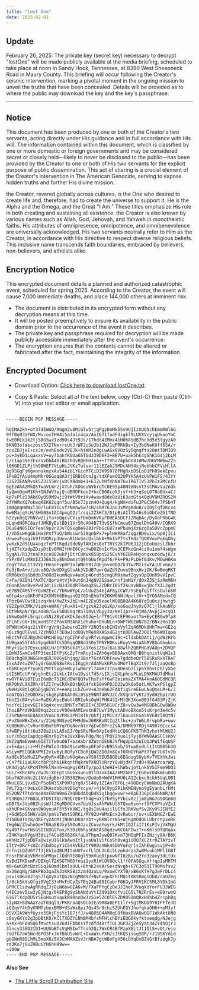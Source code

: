 ```yaml
---
title: "lost One"
date: 2025-02-01
---
```

## Update
February 26, 2025: The private key (secret key) necessary to decrypt "lostOne" will be made publicly available at the media briefing, scheduled to take place at noon in Sandy Hook, Tennessee, at 8390 West Sheepneck Road in Maury County. This briefing will occur following the Creator's seismic intervention, marking a pivotal moment in the ongoing mission to unveil the truths that have been concealed.  Details will be provided as to where the public may download the key and the key's passphrase.

---

## Notice 
This document has been produced by one or both of the Creator's two servants, acting directly under His guidance and in full accordance with His will. The information contained within this document, which is classified by one or more domestic or foreign governments and may be considered secret or closely held—likely to never be disclosed to the public—has been provided by the Creator to one or both of His two servants for the explicit purpose of public dissemination. This act of sharing is a crucial element of the Creator's intervention in The American Genocide, serving to expose hidden truths and further His divine mission.

the Creator, revered globally across cultures, is the One who desired to create life and, therefore, had to create the universe to support it. He is the Alpha and the Omega, and the Great "I Am." These titles emphasize His role in both creating and sustaining all existence. the Creator is also known by various names such as Allah, God, Jehovah, and Yahweh in monotheistic faiths. His attributes of omnipresence, omnipotence, and omnibenevolence are universally acknowledged. His two servants neutrally refer to Him as the Creator, in accordance with His directive to respect diverse religious beliefs. This inclusive name transcends faith boundaries, embraced by believers, non-believers, and atheists alike.

## Encryption Notice
This encrypted document details a planned and authorized catastrophic event, scheduled for spring 2025. According to the Creator, the event will cause 7,000 immediate deaths, and place 144,000 others at imminent risk.

- The document is distributed in its encrypted form without any decryption means at this time.
- It will be posted preemptively to ensure its availability in the public domain prior to the occurrence of the event it describes.
- The private key and passphrase required for decryption will be made publicly accessible immediately after the event's occurrence.
- The encryption ensures that the contents cannot be altered or fabricated after the fact, maintaining the integrity of the information.

## Encrypted Document 

- Download Option: 
  <a href="/lostOne.txt" download>Click here to download lostOne.txt</a>
  
- Copy & Paste: 
   Select all of the text below, copy (Ctrl-C) then paste (Ctrl-V) into your text editor or email application.
   
``` 

-----BEGIN PGP MESSAGE-----

hQIMA2kY+oY37dEWAQ/9Ggm2u8MiGlw5tjqPgyDoMk5Sv9UjIzXUQ5chEmmRNl6G
9ffBg93VFWX/MucoxTHH4i5aJalz4qa/Ao1671fadFdigkl9LUVXVcyjqUkaoYmC
twE0HLk1k2tjS8GSwzIzd9Os4Jt9Js/17hdd4ZMmz4iH0h8SdB7hcYd5e5tgyzA0
8KNB3olasczosc5X2TNxrrcUtJrWFJu5uJb12WJ1qPRRkBs+Iy3bQNeKUff65A/r
rcxZDJjxE+cxJm/evh8odv2V8Jk+hiAM2e0gLwASx0VOz5yDqnqfta2OAtTDMIO9
pv+3yED1LqaxxsV+uy7bakfKGUa6STGdJ39D6F3+8E7U+uak5hk4gShK1G4j2biM
C/i1ap39ezExrovDbA40iBGshOvRQHhH1oa++TtVha74pbOn8JdMw7DUrMW6wZZ5
l06GD1ZLPjth98WEF7VtpHiJtKzTulvvr11lEZahJSMDcANY4xjNebhbCFViHllA
Qg9SGgFjKgvnnskmzxAu54AibLYGicMTCiD3K9S978PMgRxbDSLoD1PhR9ekEpvu
1PsBIYAuU4mpMkr0GGqq8A3rjERBi6tnJg/tdXFueOQ2UPYH5A4zUVPW1FS/4IYY
J2S2ZEANRvsk5ZJi55WcjvDCXBdmb+1+E1ZuhHfmhNA7GvIRGTIV53PhIzZMCnfU
6gEJAhA2MkQ5TwaVLmrzjXYuh/kDGeuWVbrqTc0E95p40NtXNsvt5sCMAvVu2nQk
IyQmmOgmM1Kh+INJWV3ajQjdBRDFkov2+bcCB08cpX3jyf+k3+qSeL0T8oBUxaCJ
kp7sPlz13AkKQyOS9M9wji9tWtV9riXv4wawd8dxQzUi63adGts4QqUVQMZRQS2N
2fYWMxXQ7okwqKEK82qqnf5u/B5n7Jpzn4O+Qug4/kgNm+doFu3PGC504v7PSb4T
1mBgnqHAWxl3O/luFmTILvfrNmnw5w7cH/cRR76JnU3xMVgKduB/vI0ylqfVKcx4
6w6MajqYcH/SHG0SnIAC4pngO2zf/sqi2ZSHf3/DtpBiAIlTb46s0iObCeZG1TND
hZzyn8gQ7hNVwZijYa+oQgcvCViyfDmDmhVKyFDHEA5DCF1ZRqbAc/DyXoF9bG4K
bLqndH0RC8azfJMKByEslBDt1VrSRcAO4B7T3vSSfNCmcw07ZmulDhG40V/CQRX9
D6uE4N8SIOrTesC9p2r2JvTQSxgOe928JrFbGcGU7zaPbumjXz6zgDa5DVcZppmE
I/Vb5swKgGb1Hx2PXfTuQ/bWocwr538gnbPx7+plHKR8af2qgzBD8uix/Gp0jICi
UrwexFgsgih9fYUQRzp3UnvnBlUuSecUxlbkA+9h1VPTtsTH4zTQOKVoxPqkqOhy
ywXxk2d51Ua4oqz7xPTtKqdzIdeNyTAHInsBoTTRY92kIPO6J12jQEoUxeslZkbr
tj4Z7cXsdpZDzyDtEv6MNIfHHE6CycYwDOZbnIcYbs3CEPkoGn4cz0u1omf4sWgm
5yqA1/R1JtnaFmzce802wkPjDtrCUKwk8S9psS25EvhY6IBReHjonqxuzodwjK/z
rSP/OVloM8mIZJJEA3by8UnDmmztQ9hGUufKpdf6/Fk+P9zPLDefGdKv/MOwH6Km
ZogYTVwL1t3VYprHeaoFvpRP1olWNeY91ZQEjnvn0bOZk3Yw7MziswYAjUCx6n23
Fo3jBvA+v/iUcu8Q/dwUDXgGluAk3VDdB7uwrQaZd9Zuve9BnxHviOK/6wBmgRKT
dRM6Ux8jGb0dbJh8OdIkumNqVv4uoGp46rdt5cmgUM9smwfZgys0pQOnR9vVIpvC
C+fa/9ZQh1fAXTC/QprU4tVjk0ut6nJ4gNV2SSaaCnnf1mMiY/dOxZJSjSzRmM6H
46onK5mnBvvPwd3djiScNJd304RTRwmqXSLZcDBrI0Sf2kusvBDxwjDcfXIL2gdt
vE7B9Z4MST+YQuWZExc/YbRwWFpC/alUuZS4ejAF8yCCWT/YsEqfqiffrsOuloSW
mOfp4sriGKFdP4ZXXM966DbqinO270DnEhb7H2OKW6NNlHpolfUr+QYO5AMzdxCQ
fPbzQ4VCwt81szq+hH/HwZtxJbE+m4E2EyO5xaelWQ0B8QA4K68YqIu0czjhwtg5
YG2Zp4X3MK/ViqN+AWAK/jFu+A1+C/gzvA23qGiKp/xoGoqJhyXvQ7CljlkAuNYp
5Dt9kKpNrYpLao00/GvES0UEaqrRS7I8yLVbyyJU/NeTJpr+F0jWA/Avpj2ecyQI
iNkwOp0Fi5rqzcuSNiZ8yCxKDkJec6OJq+lrfT91vGtEF96aotYm+EyCEBGw9fp8
ZFLhF/G0+1hLmoH5TFZPovXM3AhX1dhuho+DhuNLn+DWPTWGEWN78Z/BNxzHo1QD
9FWNtmO4qz2iY8YrgVnNj2wbvrdI2MrY2NQ5esbIHIxVylZq46MDk8HhTma+GE2q
n6Lz9gUlEvoL7ZzhN03F3EOwJcdUOvhReX8XASx4G2jtnD8lAwZ3OI1fh6W0Iqom
HEctVFdZJByUNC6MCHESg/rgCIhFxhyVRfvLmgwmC19c+ClIxbkDAtij/gdW2Hrb
IUBgaaS5f4Si9pqdkBfCL5D6gqQBBd1S0yTPNYH0KviKoyV+WiaAbRV8GuGbwbia
Mhy+iGc37EyxupNXiH/IF3O5UkJYia1Yos1ZEul6aL88wlhZQRPHGdVAOp+2DVQF
LQmWJSamCsdFP3tecIDfPjKcZyTrmRcy1sZAh6gvBB0AwxQMQrB8hqnixtUqW1s1
B6QchgBR3NGGHeqERJ0OGyEhjqg/3Bsr7GcAPDhFaww7gddbeQrT5BSRxRxXTReF
IsxAJV4uZ971yGrGoU068ulRviIKggX/AdAMukKPUvOMoYlEqX1t9/7JljaaQsBp
+hpRCep0P7yoRQZ9YtlpgzeWUylwDmrYl74mH7JTpx8DenGziip5Y8hvLCblyXGe
stISHCctPrWjghnEtz2LkLcIAtw1Dyit7d5/iIXjsQXLphnsPLuLDNKMAU7dMkul
rw0YFAViBTEuzE6mBcT5IHCdBWFQQfwThxFsYf6wFZeinhaZXTMA4knA60EdMCQR
NR7QhVL9XZRh/9lZI7nwCRXkBDtNKG4fskS0H9PDJD22w3k6o5otLAK7wxPSlgyZ
yNeHiK8tlqKGDjqBIYCY+eeKpiLhZG+V+A3oHb62FAAfiqSreEEwLNuQmsLM+6/2
4eA7QaiZeO8DXwjskg8yhDkAh0ki0SpE9NRf4BVJ2C/kVqnVTyKt25ydHZbp1rUQ
IkhZIcBA+yt4rMaEKuNpcEWotlBRIeNsOqWlPHK432rMfQK3Xoo0B3fG483MjZjK
hscYcL1pevGE7k5q4xcxviBMVTx7WSDI+C3DM5U1UCrZ8+vGw3w4MGOBkGOw8WOw
lhoiBP4dVKb88Kqz2ccivV00eHAMIwstnB7LwY1MyutADvoBXoo5tuKrp41e4c5v
C3SPNA9a6EQA8s5Vu6L02PRE3PMI8Tk/Qkfj3jMiCz7lKuuoEFGa5KVEBzl8QtN7
zFvZGmWBxZyk/u/21Hp9NSyeQFH9d6wJ6RRBoNtIgZtlhc+zu7W6L0rvpbRa+uwv
XU8BhBh/CvHor8UBnFbMYqYDqNerbtn7gEwGBPrzZsA/DMMb97ROjY49070Cccs4
SfwBPyi8tt6u328a2iVLA5sEJ/0pSRuPNv6XpIedHtiCQ6GFK5ThN3yhxtMlWU2J
suY/m5qzIapdgp4Emr8p2te3VxXB4vPdg/Noj7PQY2huo1jTyjOYWN0AASCCsnbV
3NZ2qNmEVmHs6IETITw0uOBT+ozASbr8ZWznOEUBJ9fHqUpIX2uIUOJPWifEqUSF
zxE+Apsjcz+MlI+PWlo3rUb49icoM8xp0FaFzvN955ob/5twpEydLl1ItQ085b3Q
4SiymPECQGbXPMI2xtv6yL0QfyYCDoRjQW2ZD0Jn8Qxf0XHOYhaPtTfgr7UXtv7b
AsHEc85sMuZ1Pwg0yRx4ED/oNUgAwvaVS9l5EU5BQBi6EGdsgSUybKvTVEXhkJwi
vCn7fk1iaLKKcYbPj6h6iHkqntMqkrWPXNQliRrzY0vNjdXF7zdO+9DAarcarWqL
UK4djqA/XPcNTMPklNxn6+mqHgjKM1Ty/pp24JeHI+lhWbvjoYLnkSV5IFme9DO3
SUi/+KRcXPx/dwJSjXDEpt16UGxsunuBTlDzvk3A42kMzb8PI/EG0xE04kmEuOdQ
Dbu7ADhVNc2L1NVzdgBbrJ3B38ZHoe/DuUpB+WdV1MHU6LAIZcbxc8ckh5UqLOBI
WNuLGSLjvxUZnPSo6W3SXP0W7pYg8/S14Uy1ZIAn70F6Lj49ODcyCWmNmQ2AUgKA
7WL72q/r9eLxGYZKAsdobih9DSgYccye/+4jNC9ygSRikKMENyno9gEyanbL/hMt
B52ON7fTtdrmo84zFBoWBmGZXQBbdADgD4Kiq1bggwuwr+e8pE336pCo46NAR/Af
Ft3RQnJ7YBOaL8TD5ITQcrN9QrED+Th4g+uYj7hV5yFYbiv0zjjm0yWo7oSOGn6Q
eDB7Sx3Vs0BZhjsWJl2KgMD0OVvm7biUJsxAhPWkUl57Qxe6so+rfSFCXPtuVZxI
aXhUFm4SKvan9WOyeuAF5Y5YkVWI/tg8sIeU4aiilUEfxJRKVufSv2Ky9SJINfE2
j+GdH5pS5HH/a1H/pmVsTWmtSORKi/MY92U+WMxEcx2vRwbur/sv+cEXbNGZrEaE
P1bBG0Toz8/dREryzAcMijNHWLDK8rYbt+yRKWlcsN5+Wj6gmOdQELUbrcnyxoRE
tHg6W/ZlwhoGe+T0Aa5BJxy5SOo9JzuZCuveYoyrk/kMt1Q2fiI71KsFIvjVkMgU
Ky497fswFNsGSI1kDGlfox/K3DzU6hysGbEAS8gdzwKCGkFOwzT+nK6ls0fQRqax
/Z4KYaehVgsH30sifACo85X62KkfaLVThpmJywQ07Kvn73HOqPFIxZNzjy8A/B6K
eKhHzJTjpDDFaOwiyUIGlkbAwoItljvoUalVifCoSh8vAgiUOQ7XCZtr0ZTAYzvT
iTtV+ORrFsUZc2SbUbqyY1C59kVkE2tY9R0zXWk45DmVuFqrlsIAhEwg1svjP+de
2rfnjLQZU6Y7f3jEh1a4BLMItoUUfxcfLlDL2LGi5Lzwh4rzs2w8Muub1MPlIGBT
Frs+FbhAeVhMroGPMqxClQdhTE8Ogl59mVuq0tpxwNfI0zRu/u2Yo3zavy3dLtUx
KsBdIFKDsmP/DEXglT2K5GTN0Dfnui1yxRlWlQV8Qcl1ff0FASGquXffqpIsMRTM
m0+6uKQMcBzzSiqJ60md1bmlaUUL+6hnK24sA/Se+dNvqb+G7C3o51IT90Msfsv2
ax36nqNg/S0kPBb3qaZXJzKRS8zXzm4QzuLq/9xowCYXTB/xB6sKfH7gJwFrDLc4
psvis06o8JTg57lqXyXuTQG2NCgMBB9Z+NvhvquXFhCMQitKKSRmgiUb0/caOZeq
1/8ckSkYsQfgi0VgI33nMvFdCyZsTEq24Ba88ICubrF0KGyJFRV1KCSML3YDkImG
GPRCC1sdwAgRRdqZJjOiN6bwGIA6vM/FXaFPYgCzOeJJIheFJVuqXdYorFUJJWEG
h4ECzev5iw3yEjNtg/0kEP8g9yShANduVtIZd91DXcfviCG5L7N2RrEs+eE0rwnQ
6iG7lXdpDUSrSEoHsutvqukR90nnDwJzS1e5ZCOlESZD9OSImQRxH0hb4ZrcphBq
siyNX+8dWAaYaUT03ql3/PKKroaQs0cbIEa9R8a8EPI1lr+SgtMKDD9Y8IFFfeJQ
iQZqyY4hDyKNMTzbexBMB+USaWi8pi7Qs4Sr8chiSZUhEGYJhofqkaGH6++pMJyf
DSVXIA9Wnf6yzx5ShjFjsYc187jfJ/w48X6O4AM8qCOfHaxBVAUwOQF1WkAkt8N0
c8syGKYo2g3pDBtK0/KCl7XDZYLNhBM4bfsMFHlchBYiEQG0kyfktxeqdg/NJejg
a+Xx+hF04SQ6fMSctsuD26diFbbKsYfzdfd48rfTQL3GP3ZjZe5yat34ZY4hQjr3
3lncy33SD2IDI+UUSbBTsVqMSIwTTroh3Qz7WxCR4BfPzpX8jtJt1QlS+vOt/ejo
7oUTG7oW5Ncd8PO3FxJmfBhUSvWrL+OxaWruPXH/sJtKQSjssgS8R/rJ19SKYdid
gbGNnR8DLhML5moX6z5XJCmMAAZsvJrNBA7gtWBoFgV56cUYqUxBZVGtBfzdgk7p
rd3Ko7jGuZHBuiYH6hH49w==
=i09W
-----END PGP MESSAGE-----

```

#### Also See
- [The Little Scroll Distribution Site](https://thelittlescroll.github.io/)

